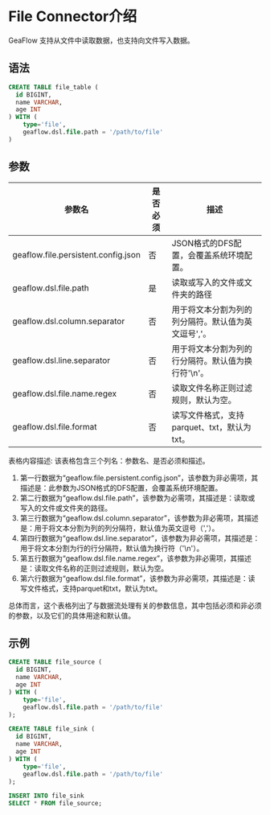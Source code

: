 # File Connector介绍
GeaFlow 支持从文件中读取数据，也支持向文件写入数据。
## 语法

```sql
CREATE TABLE file_table (
  id BIGINT,
  name VARCHAR,
  age INT
) WITH (
	type='file',
    geaflow.dsl.file.path = '/path/to/file'
)
```
## 参数

| 参数名 | 是否必须 | 描述                           |
| -------- |------|------------------------------|
| geaflow.file.persistent.config.json     | 否    | JSON格式的DFS配置，会覆盖系统环境配置。      |
| geaflow.dsl.file.path     | 是    | 读取或写入的文件或文件夹的路径              |
| geaflow.dsl.column.separator     | 否    | 用于将文本分割为列的列分隔符。默认值为英文逗号','。  |
| geaflow.dsl.line.separator     | 否    | 用于将文本分割为列的行分隔符。默认值为换行符'\n'。  |
| geaflow.dsl.file.name.regex    | 否    | 读取文件名称正则过滤规则，默认为空。           |
| geaflow.dsl.file.format     | 否    | 读写文件格式，支持parquet、txt，默认为txt。 |
表格内容描述: 该表格包含三个列名：参数名、是否必须和描述。

1. 第一行数据为“geaflow.file.persistent.config.json”，该参数为非必需项，其描述是：此参数为JSON格式的DFS配置，会覆盖系统环境配置。
2. 第二行数据为“geaflow.dsl.file.path”，该参数为必需项，其描述是：读取或写入的文件或文件夹的路径。
3. 第三行数据为“geaflow.dsl.column.separator”，该参数为非必需项，其描述是：用于将文本分割为列的列分隔符，默认值为英文逗号（','）。
4. 第四行数据为“geaflow.dsl.line.separator”，该参数为非必需项，其描述是：用于将文本分割为行的行分隔符，默认值为换行符（'\n'）。
5. 第五行数据为“geaflow.dsl.file.name.regex”，该参数为非必需项，其描述是：读取文件名称的正则过滤规则，默认为空。
6. 第六行数据为“geaflow.dsl.file.format”，该参数为非必需项，其描述是：读写文件格式，支持parquet和txt，默认为txt。

总体而言，这个表格列出了与数据流处理有关的参数信息，其中包括必须和非必须的参数，以及它们的具体用途和默认值。

## 示例

```sql
CREATE TABLE file_source (
  id BIGINT,
  name VARCHAR,
  age INT
) WITH (
	type='file',
    geaflow.dsl.file.path = '/path/to/file'
);

CREATE TABLE file_sink (
  id BIGINT,
  name VARCHAR,
  age INT
) WITH (
	type='file',
    geaflow.dsl.file.path = '/path/to/file'
);

INSERT INTO file_sink
SELECT * FROM file_source;
```